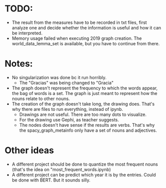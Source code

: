 # TODO:
* The result from the measures have to be recorded in txt files, first analyze one and decide whether the information is useful and how it can be interpreted.
* Memory usage failed when executing 2019 graph creation. The world_data_lemma_set is available, but you have to continue from there.

# Notes: 
* No singularization was done bc it run horribly.
  * The "Gracias" was being changed to "Gracia"
* The graph doesn't represent the frequency to which the words appear, the bag of words is a set. The graph is just meant to represent how the nouns relate to other nouns.
* The creation of the graph doesn't take long, the drawing does. That's why there are files to run everything, instead of ipynb.
  * Drawings are not useful. There are too many dots to visualize.
  * For the drawing use Gephi, as teacher suggests.
  * The nodes doesn't have sense if the results are verbs. That's why the spacy_graph_metainfo only have a set of nouns and adjectives.

# Other ideas
* A different project should be done to quantize the most frequent nouns (that's the idea on "most_frequent_words.ipynb)
* A different project can be predict which year it is by the entries. Could be done with BERT. But it sounds silly.
